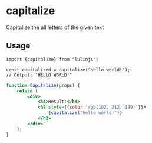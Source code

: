 # capitalize

Capitalize the all letters of the given text

## Usage

```tsx
import {capitalize} from "lulinjs";

const capitalized = capitalize("hello world!");
// Output: "HELLO WORLD!"
```

```jsx live
function Capitalize(props) {
    return (
        <div>
            <h4>Result:</h4>
            <h2 style={{color:'rgb(102, 212, 189)'}}>
                {capitalize("hello world!")}
            </h2>
        </div>
    );
}
```
